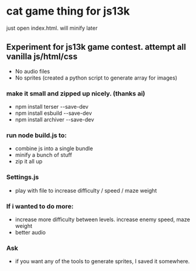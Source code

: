 # cat game thing for js13k

just open index.html. will minify later

## Experiment for js13k game contest. attempt all vanilla js/html/css
- No audio files
- No sprites (created a python script to generate array for images)

### make it small and zipped up nicely. (thanks ai)
- npm install terser --save-dev
- npm install esbuild --save-dev
- npm install archiver --save-dev

### run node build.js to: 
- combine js into a single bundle
- minify a bunch of stuff
- zip it all up 

### Settings.js
- play with file to increase difficulty / speed / maze weight

### If i wanted to do more: 
- increase more difficulty between levels. increase enemy speed, maze weight
- better audio

### Ask
- if you want any of the tools to generate sprites, I saved it somewhere. 


